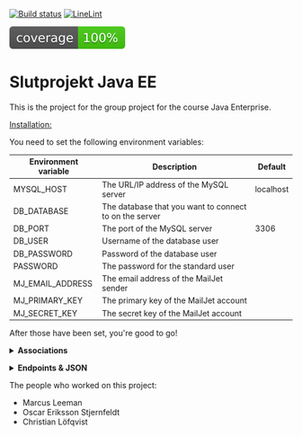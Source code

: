 [![Build status](https://github.com/DarkendHall/Slutprojekt_Java_EE/actions/workflows/maven.yml/badge.svg)](https://github.com/DarkendHall/Slutprojekt_Java_EE/actions/workflows/maven.yml)
[![LineLint](https://github.com/DarkendHall/Slutprojekt_Java_EE/actions/workflows/linelint.yml/badge.svg)](https://github.com/DarkendHall/Slutprojekt_Java_EE/actions/workflows/linelint.yml)

![Code Coverage](https://raw.githubusercontent.com/DarkendHall/Slutprojekt_Java_EE/badges/jacoco.svg)

# Slutprojekt Java EE

This is the project for the group project for the course Java Enterprise.

<p><u>Installation:</u></p>

You need to set the following environment variables:

| Environment variable | Description                                            | Default   |
|----------------------|--------------------------------------------------------|-----------|
| MYSQL_HOST           | The URL/IP address of the MySQL server                 | localhost |
| DB_DATABASE          | The database that you want to connect to on the server |           |
| DB_PORT              | The port of the MySQL server                           | 3306      |
| DB_USER              | Username of the database user                          |           |
| DB_PASSWORD          | Password of the database user                          |           |
| PASSWORD             | The password for the standard user                     |           |
| MJ_EMAIL_ADDRESS     | The email address of the MailJet sender                |           |
| MJ_PRIMARY_KEY       | The primary key of the MailJet account                 |           |
| MJ_SECRET_KEY        | The secret key of the MailJet account                  |           |

After those have been set, you're good to go!


<details> <summary><b>Associations</b></summary>

Course:

* Students (ManyToMany)
* Teacher (ManyToOne)

School:

* Principal (OneToOne)
* Students (OneToMany)
* Courses (OneToMany)
* Teachers (ManyToMany)

Role:

* Users (ManyToMany)

User:

* Roles (ManyToMany)

</details>
<p></p>
<details> <summary><b>Endpoints & JSON</b></summary>

Send a post request to [/users/signup](http://localhost:8080/users/signup/) with JSON body:

```JSON
{
  "username:": "<Username>",
  "password": "<Password>"
} 
```

Login with the same details at [/swagger-ui](http://localhost:8080/swagger-ui/)

There you will find a complete list of all available endpoints as well as JSON bodies.
</details>

The people who worked on this project:

* Marcus Leeman
* Oscar Eriksson Stjernfeldt
* Christian Löfqvist
